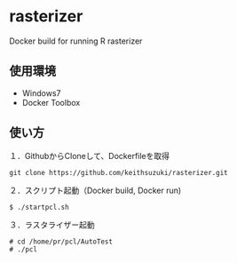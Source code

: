 # rasterizer
Docker build for running R rasterizer
## 使用環境
- Windows7
- Docker Toolbox
## 使い方
１．GithubからCloneして、Dockerfileを取得
```
git clone https://github.com/keithsuzuki/rasterizer.git
```

２．スクリプト起動（Docker build, Docker run)
```
$ ./startpcl.sh
```

３．ラスタライザー起動
```
# cd /home/pr/pcl/AutoTest
# ./pcl
```